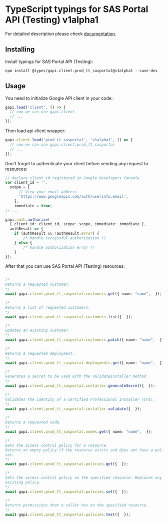 # TypeScript typings for SAS Portal API (Testing) v1alpha1


For detailed description please check [documentation](https://developers.google.com/spectrum-access-system/).

## Installing

Install typings for SAS Portal API (Testing):

```
npm install @types/gapi.client.prod_tt_sasportal@v1alpha1 --save-dev
```

## Usage

You need to initialize Google API client in your code:

```typescript
gapi.load('client', () => {
  // now we can use gapi.client
  // ...
});
```

Then load api client wrapper:

```typescript
gapi.client.load('prod_tt_sasportal', 'v1alpha1', () => {
  // now we can use gapi.client.prod_tt_sasportal
  // ...
});
```

Don't forget to authenticate your client before sending any request to resources:

```typescript
// declare client_id registered in Google Developers Console
var client_id = '',
  scope = [ 
      // View your email address
      'https://www.googleapis.com/auth/userinfo.email',
    ],
    immediate = true;
// ...

gapi.auth.authorize(
  { client_id: client_id, scope: scope, immediate: immediate },
  authResult => {
    if (authResult && !authResult.error) {
        /* handle successful authorization */
    } else {
        /* handle authorization error */
    }
});
```

After that you can use SAS Portal API (Testing) resources:

```typescript

/*
Returns a requested customer.
*/
await gapi.client.prod_tt_sasportal.customers.get({ name: "name",  });

/*
Returns a list of requested customers.
*/
await gapi.client.prod_tt_sasportal.customers.list({  });

/*
Updates an existing customer.
*/
await gapi.client.prod_tt_sasportal.customers.patch({ name: "name",  });

/*
Returns a requested deployment.
*/
await gapi.client.prod_tt_sasportal.deployments.get({ name: "name",  });

/*
Generates a secret to be used with the ValidateInstaller method
*/
await gapi.client.prod_tt_sasportal.installer.generateSecret({  });

/*
Validates the identity of a Certified Professional Installer (CPI).
*/
await gapi.client.prod_tt_sasportal.installer.validate({  });

/*
Returns a requested node.
*/
await gapi.client.prod_tt_sasportal.nodes.get({ name: "name",  });

/*
Gets the access control policy for a resource.
Returns an empty policy if the resource exists and does not have a policy
set.
*/
await gapi.client.prod_tt_sasportal.policies.get({  });

/*
Sets the access control policy on the specified resource. Replaces any
existing policy.
*/
await gapi.client.prod_tt_sasportal.policies.set({  });

/*
Returns permissions that a caller has on the specified resource.
*/
await gapi.client.prod_tt_sasportal.policies.test({  });
```
